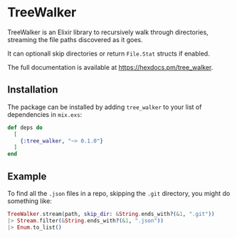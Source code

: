 # TreeWalker

TreeWalker is an Elixir library to recursively walk through directories,
streaming the file paths discovered as it goes.

It can optionall skip directories or return `File.Stat` structs if enabled.

The full documentation is available at <https://hexdocs.pm/tree_walker>.

## Installation

The package can be installed by adding `tree_walker` to your list of
dependencies in `mix.exs`:

```elixir
def deps do
  [
    {:tree_walker, "~> 0.1.0"}
  ]
end
```

## Example

To find all the `.json` files in a repo, skipping the `.git` directory, you
might do something like:

```elixir
TreeWalker.stream(path, skip_dir: &String.ends_with?(&1, ".git"))
|> Stream.filter(&String.ends_with?(&1, ".json"))
|> Enum.to_list()
```
